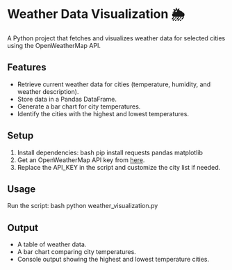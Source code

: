 # Weather Data Visualization 🌦️

A Python project that fetches and visualizes weather data for selected cities using the OpenWeatherMap API.
## Features
- Retrieve current weather data for cities (temperature, humidity, and weather description).
- Store data in a Pandas DataFrame.
- Generate a bar chart for city temperatures.
- Identify the cities with the highest and lowest temperatures.
## Setup
1. Install dependencies:
   bash
   pip install requests pandas matplotlib   
2. Get an OpenWeatherMap API key from [here](https://openweathermap.org/api).
3. Replace the API_KEY in the script and customize the city list if needed.
## Usage
Run the script:
bash
python weather_visualization.py

## Output
- A table of weather data.
- A bar chart comparing city temperatures.
- Console output showing the highest and lowest temperature cities.

